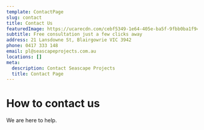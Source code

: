 ```yaml
---
template: ContactPage
slug: contact
title: Contact Us
featuredImage: https://ucarecdn.com/cebf5349-1e64-405e-ba5f-9fbb0ba1f94f/
subtitle: Free consultation just a few clicks away
address: 21 Lansdowne St, Blairgowrie VIC 3942
phone: 0417 333 148
email: pl@seascapeprojects.com.au
locations: []
meta:
  description: Contact Seascape Projects
  title: Contact Page
---
```


# How to contact us

We are here to help.